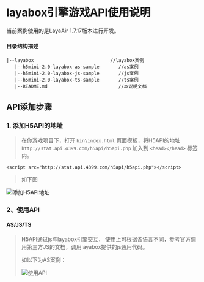 # layabox引擎游戏API使用说明

当前案例使用的是LayaAir 1.7.17版本进行开发。

#### 目录结构描述

	|--layabox                            //layabox案例
	   |--h5mini-2.0-layabox-as-sample       //as案例
	   |--h5mini-2.0-layabox-js-sample       //js案例
	   |--h5mini-2.0-layabox-ts-sample       //ts案例
	   |--README.md                          //本说明文档

## API添加步骤

### 1. 添加H5API的地址

> 在你游戏项目下，打开 `bin\index.html` 页面模板，将H5API的地址 `http://stat.api.4399.com/h5api/h5api.php` 加入到 `<head></head>` 标签内。
> 
    <script src="http://stat.api.4399.com/h5api/h5api.php"></script> 
> 
> 如下图
> 
![添加H5API地址](https://i.imgur.com/uvxW7G7.png)

### 2、使用API

#### AS/JS/TS

> H5API通过js与layabox引擎交互， 使用上可根据各语言不同，参考官方调用第三方JS的文档，调用layabox提供的js通用代码。
> 
> 如以下为AS案例：
> 
> ![使用API](https://i.imgur.com/qJimZAx.png) 
